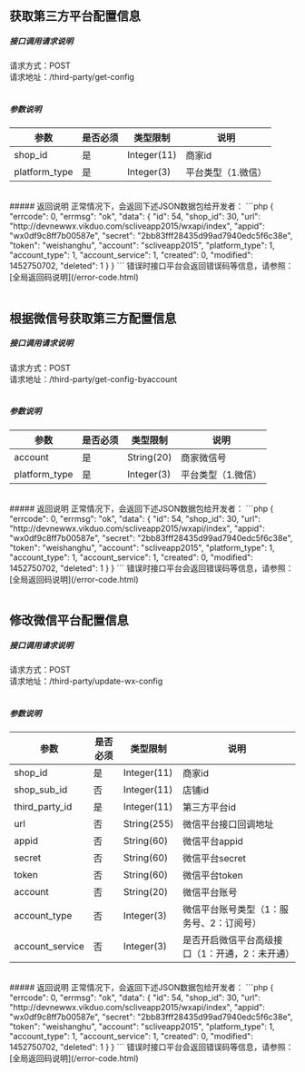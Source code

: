 ## __获取第三方平台配置信息__
##### 接口调用请求说明
请求方式：POST
<br  />
请求地址：/third-party/get-config
<br  /><br  />
##### 参数说明
| 参数 | 是否必须 | 类型限制 | 说明 |
| -- | -- | -- | -- |
| shop_id | 是 | Integer(11) | 商家id |
| platform_type | 是 | Integer(3) | 平台类型（1.微信）|
<br  />
##### 返回说明
正常情况下，会返回下述JSON数据包给开发者：
```php
{
  "errcode": 0,
  "errmsg": "ok",
  "data": {
    "id": 54,
    "shop_id": 30,
    "url": "http://devnewwx.vikduo.com/scliveapp2015/wxapi/index",
    "appid": "wx0df9c8ff7b00587e",
    "secret": "2bb83fff28435d99ad7940edc5f6c38e",
    "token": "weishanghu",
    "account": "scliveapp2015",
    "platform_type": 1,
    "account_type": 1,
    "account_service": 1,
    "created": 0,
    "modified": 1452750702,
    "deleted": 1
  }
}
```
错误时接口平台会返回错误码等信息，请参照：
[全局返回码说明](/error-code.html)
<br  /><br  />


## __根据微信号获取第三方配置信息__
##### 接口调用请求说明
请求方式：POST
<br  />
请求地址：/third-party/get-config-byaccount
<br  /><br  />
##### 参数说明
| 参数 | 是否必须 | 类型限制 | 说明 |
| -- | -- | -- | -- |
| account | 是 | String(20) | 商家微信号 |
| platform_type | 是 | Integer(3) | 平台类型（1.微信）|
<br  />
##### 返回说明
正常情况下，会返回下述JSON数据包给开发者：
```php
{
  "errcode": 0,
  "errmsg": "ok",
  "data": {
    "id": 54,
    "shop_id": 30,
    "url": "http://devnewwx.vikduo.com/scliveapp2015/wxapi/index",
    "appid": "wx0df9c8ff7b00587e",
    "secret": "2bb83fff28435d99ad7940edc5f6c38e",
    "token": "weishanghu",
    "account": "scliveapp2015",
    "platform_type": 1,
    "account_type": 1,
    "account_service": 1,
    "created": 0,
    "modified": 1452750702,
    "deleted": 1
  }
}
```
错误时接口平台会返回错误码等信息，请参照：
[全局返回码说明](/error-code.html)
<br  /><br  />



## __修改微信平台配置信息__
##### 接口调用请求说明
请求方式：POST
<br  />
请求地址：/third-party/update-wx-config
<br  /><br  />
##### 参数说明
| 参数 | 是否必须 | 类型限制 | 说明 |
| -- | -- | -- | -- |
| shop_id | 是 | Integer(11) | 商家id |
| shop_sub_id | 否 | Integer(11) | 店铺id |
| third_party_id | 是 | Integer(11) | 第三方平台id |
| url | 否 | String(255) | 微信平台接口回调地址 |
| appid | 否 | String(60) | 微信平台appid |
| secret | 否 | String(60) | 微信平台secret |
| token | 否 | String(60) | 微信平台token |
| account | 否 | String(20) | 微信平台账号 |
| account_type | 否 | Integer(3) | 微信平台账号类型（1：服务号、2：订阅号） |
| account_service | 否 | Integer(3) | 是否开启微信平台高级接口（1：开通，2：未开通） |
<br  />
##### 返回说明
正常情况下，会返回下述JSON数据包给开发者：
```php
{
  "errcode": 0,
  "errmsg": "ok",
  "data": {
    "id": 54,
    "shop_id": 30,
    "url": "http://devnewwx.vikduo.com/scliveapp2015/wxapi/index",
    "appid": "wx0df9c8ff7b00587e",
    "secret": "2bb83fff28435d99ad7940edc5f6c38e",
    "token": "weishanghu",
    "account": "scliveapp2015",
    "platform_type": 1,
    "account_type": 1,
    "account_service": 1,
    "created": 0,
    "modified": 1452750702,
    "deleted": 1
  }
}
```
错误时接口平台会返回错误码等信息，请参照：
[全局返回码说明](/error-code.html)
<br  /><br  />

